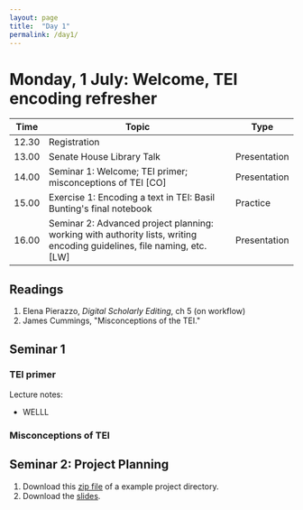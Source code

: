 ```yaml
---
layout: page
title:  "Day 1"
permalink: /day1/
---
```


# Monday, 1 July: Welcome, TEI encoding refresher

|Time   | Topic   | Type |
|---|---|---|
|12.30	| Registration | |
| 13.00	  | Senate House Library Talk	| Presentation |
| 14.00 | Seminar 1: Welcome; TEI primer; misconceptions of TEI [CO] | Presentation |
| 15.00 | Exercise 1: Encoding a text in TEI: Basil Bunting's final notebook | Practice |
| 16.00 | Seminar 2: Advanced project planning: working with authority lists, writing encoding guidelines, file naming, etc. [LW] | Presentation |

## Readings

1. Elena Pierazzo, *Digital Scholarly Editing*, ch 5 (on workflow)
2. James Cummings, "Misconceptions of the TEI."

## Seminar 1

### TEI primer

Lecture notes:
* WELLL

### Misconceptions of TEI

## Seminar 2: Project Planning

1. Download this [zip file](../ExampleProject_July2019.zip) of a example project directory.
2. Download the [slides](../PlanningYourProject_Williamson_July2019.pdf).

